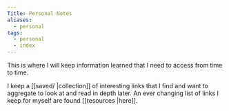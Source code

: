 ```yaml
---
Title: Personal Notes
aliases:
  - personal
tags:
  - personal
  - index
---
```


This is where I will keep information learned that I need to access from time to time. 

I keep a [[saved/ |collection]] of interesting links that I find and want to aggregate to look at and read in depth later. An ever changing list of links I keep for myself are found [[resources |here]].
